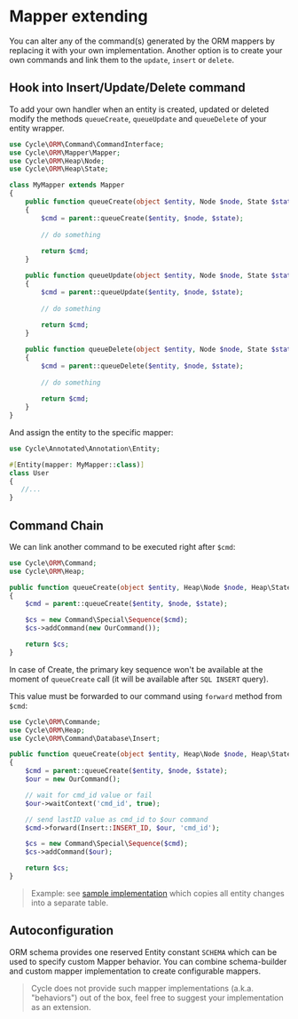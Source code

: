 # Mapper extending

You can alter any of the command(s) generated by the ORM mappers by replacing it with your own implementation. Another
option is to create your own commands and link them to the `update`, `insert` or `delete`.

## Hook into Insert/Update/Delete command

To add your own handler when an entity is created, updated or deleted modify the methods `queueCreate`, `queueUpdate`
and `queueDelete` of your entity wrapper.

```php
use Cycle\ORM\Command\CommandInterface;
use Cycle\ORM\Mapper\Mapper;
use Cycle\ORM\Heap\Node;
use Cycle\ORM\Heap\State;

class MyMapper extends Mapper
{
    public function queueCreate(object $entity, Node $node, State $state): CommandInterface
    {
        $cmd = parent::queueCreate($entity, $node, $state);
        
        // do something
        
        return $cmd;
    }

    public function queueUpdate(object $entity, Node $node, State $state): CommandInterface
    {
        $cmd = parent::queueUpdate($entity, $node, $state);
        
        // do something
        
        return $cmd;
    }

    public function queueDelete(object $entity, Node $node, State $state): CommandInterface
    {
        $cmd = parent::queueDelete($entity, $node, $state);
        
        // do something
        
        return $cmd;
    }
}
```

And assign the entity to the specific mapper:

```php
use Cycle\Annotated\Annotation\Entity;

#[Entity(mapper: MyMapper::class)]
class User
{
   //...
}
```

## Command Chain

We can link another command to be executed right after `$cmd`:

```php
use Cycle\ORM\Command;
use Cycle\ORM\Heap;

public function queueCreate(object $entity, Heap\Node $node, Heap\State $state): Command\CommandInterface
{
    $cmd = parent::queueCreate($entity, $node, $state);

    $cs = new Command\Special\Sequence($cmd);
    $cs->addCommand(new OurCommand());

    return $cs;
}
```

In case of Create, the primary key sequence won't be available at the moment of `queueCreate` call (it will be available
after `SQL INSERT` query).

This value must be forwarded to our command using `forward` method from `$cmd`:

```php
use Cycle\ORM\Commande;
use Cycle\ORM\Heap;
use Cycle\ORM\Command\Database\Insert;

public function queueCreate(object $entity, Heap\Node $node, Heap\State $state): Commande\CommandInterface
{
    $cmd = parent::queueCreate($entity, $node, $state);
    $our = new OurCommand();

    // wait for cmd_id value or fail
    $our->waitContext('cmd_id', true);

    // send lastID value as cmd_id to $our command
    $cmd->forward(Insert::INSERT_ID, $our, 'cmd_id');

    $cs = new Command\Special\Sequence($cmd);
    $cs->addCommand($our);

    return $cs;
}
```

> Example: see [sample implementation](https://github.com/cycle/orm/blob/master/tests/ORM/Fixtures/UserSnapshotMapper.php) 
> which copies all entity changes into a separate table.

## Autoconfiguration

ORM schema provides one reserved Entity constant `SCHEMA` which can be used to specify custom Mapper behavior. You can
combine schema-builder and custom mapper implementation to create configurable mappers.

> Cycle does not provide such mapper implementations (a.k.a. "behaviors") out of the box, feel free to suggest your 
> implementation as an extension.
